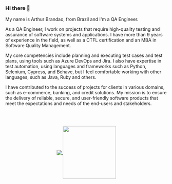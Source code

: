 ### Hi there 👋
My name is Arthur Brandao, from Brazil and I'm a QA Engineer.

<!--
**arthurbrandao0/arthurbrandao0** is a ✨ _special_ ✨ repository because its `README.md` (this file) appears on your GitHub profile.

Here are some ideas to get you started:

- 🔭 I’m currently working on ...
- 🌱 I’m currently learning ...
- 👯 I’m looking to collaborate on ...
- 🤔 I’m looking for help with ...
- 💬 Ask me about ...
- 📫 How to reach me: ...
- 😄 Pronouns: ...
- ⚡ Fun fact: ...
-->
As a QA Engineer, I work on projects that require high-quality testing and assurance of software systems and applications. I have more than 9 years of experience in the field, as well as a CTFL certification and an MBA in Software Quality Management.

My core competencies include planning and executing test cases and test plans, using tools such as Azure DevOps and Jira. I also have expertise in test automation, using languages and frameworks such as Python, Selenium, Cypress, and Behave, but I feel comfortable working with other languages, such as Java, Ruby and others. 

I have contributed to the success of projects for clients in various domains, such as e-commerce, banking, and credit solutions. My mission is to ensure the delivery of reliable, secure, and user-friendly software products that meet the expectations and needs of the end-users and stakeholders.


<p align="center">
</p>
</br>
</br>
<p align="center">
  <a href="https://github.com/arthurbrandao0/github-readme-stats">
    <img
      align="center"
      src="https://github-readme-stats.vercel.app/api/top-langs/?username=arthurbrandao0&layout=compact"
    />
  </a>
  <a href="https://github.com/arthurbrandao0/github-readme-stats">
    <img
      align="center"
      height="165"
      src="https://github-readme-stats.vercel.app/api?username=arthurbrandao0&count_private=true&show_icons=true&custom_title=Github%20Status&hide=issues"
    />
  </a>
</p>

